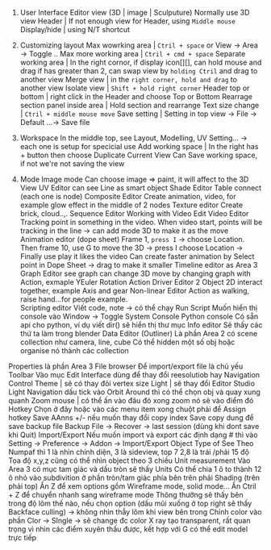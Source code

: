 1. User Interface
  Editor view (3D | image | Sculputure)
    Normally use 3D view
    Header | If not enough view for Header, using `Middle mouse`
  Display/hide | using N/T shortcut

2. Customizing layout
  Max wowrking area | `Ctril + space` or View -> Area -> Toggle ..
  Max more working area | `Ctril + cmd + space`
  Separate working area | In the right cornor, if display icon[][], can hold mouse and drag
    if has greater than 2, can swap view by `holding Ctril` and drag to another view
    Merge view | in the `right corner, hold and drag` to another view
    Isolate view | `Shift + hold right corner`
  Header top or bottom | right click in the Header and choose Top or Bottom
  Rearrage section panel inside area | Hold section and rearrange
  Text size change | `Ctril + middle mouse move`
  Save setting | Setting in top view -> File -> Default ...-> Save file

3. Workspace
  In the middle top, see Layout, Modelling, UV Setting... -> each one is setup for specicial use
  Add working space | In the right has + button then choose Duplicate Current View
    Can Save working space, if not we're not saving the view


4. Mode
  Image mode
    Can choose image => paint, it will affect to the 3D View
  UV Editor 
    can see Line as smart object
  Shade Editor
    Table connect (each one is node)
  Composite Editor
    Create animation, video, for example glow effect in the middle of 2 nodes
  Texture editor
    Create brick, cloud..,.
  Sequence Editor
    Working with Video Edit
  Video Editor
    Tracking point in something in the video. When video start, points will be tracking in the line -> can add mode 3D to make it as the move
  Animation editor (dope sheet)
    Frame 1, `press I` -> choose Location. Then frame 10, use G to move the 3D -> press I choose Location -> Finally use play it likes the video
    Can create faster animation by Select point in Dope Sheet -> drag to make it smaller
  Timeline editor
    as Area 3
  Graph Editor
    see graph 
    can change 3D move by changing graph with Action, exmaple YEuler Rotation Action
  Driver Editor
    2 Object 2D interact together, example Axis and gear
  Non-linear Editor
    Action as walking, raise hand...for people example.  
  Scripting editor
    Viết code, note -> có thể chạy Run Script
    Muốn hiển thị console vào Window -> Toggle System Console 
  Python console
    Có sẵn api cho python, ví dụ viết dir() sẽ hiển thị thư mục
  Info editor 
    Sẽ thấy các thứ ta làm trong blender
  Data Editor (Outliner)
    Là phần Area 2 có scene collection như camera, line, cube
    Có thể hidden một số obj hoặc organise nó thành các collection

Properties
    là phần Area 3
File browser
  Để import/export file là chủ yếu
Toolbar
  Vào mục Edit
    Interface dùng để thay đổi reesolutiob hay Navigation Control
    Theme | sẽ có thay đỏi vertex size
    Light | sẽ thay đổi Editor Studio Light
    Navigation
      dấu tick vào Orbit Around thì có thể chọn obj và quay xung quanh
      Zoom mouse | có thể ấn vào đâu đó xong zoom nó sẽ vào điểm đó
    Hotkey
      Chọn ở đây hoặc vào các menu item xong chuột phải để Assign hotkey
Save
  AAnns +/- nếu muốn thay đổi copy index
  Save copy 
    dung để save backup file
Backup
  File -> Recover -> last session (dùng khi dont save khi Quit)
Import/Export
  Nếu muốn import và export các định dạng # thì vào Setting -> Preference -> Addon -> Import/Export
Object Type of See
  Theo Numpaf thì 1 là nhìn chính diện, 3 là sideview, top 7
  2,8 là trái /phải 15 độ
  Tọa độ x,y,z cũng có thể nhìn object theo 3 chiều
Unit measurement
  Vào Area 3 có mục tam giác và dấu tròn sẽ thấy Units
  Có thể chia 1 ô to thành 12 ô nhỏ vào subdivition ở phần tròn/tam giác phía bên trên phải
Shading (trên phải top)
  Ấn Z để xem options gồm Wireframe mode, solid mode...
  Ấn Ctril + Z để chuyển nhanh sang wireframe mode
  Thông thưỡng sẽ thấy bên trong độ lõm thế nào, nếu chọn option (dấu mũi xuống ở top right sẽ thấy Backface culling) -> không nhìn thẫy lõm khi view bên trong
  Chỉnh color
    vào phần Clor -> SIngle -> sẽ change đc color
  X ray
    tạo transparent, rất quan trọng vì nhìn các điểm xuyên thấu được, kết hợp với G có thể edit model trực tiếp
    